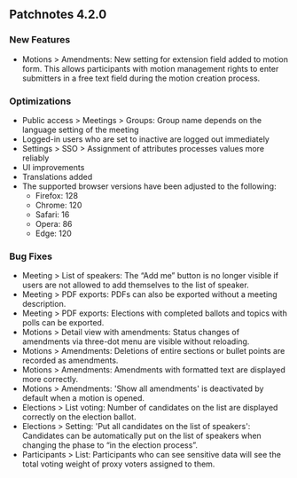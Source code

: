 ## Patchnotes 4.2.0

### New Features

- Motions > Amendments: New setting for extension field added to motion form. This allows participants with motion management rights to enter submitters in a free text field during the motion creation process.

### Optimizations

- Public access > Meetings > Groups: Group name depends on the language setting of the meeting
- Logged-in users who are set to inactive are logged out immediately
- Settings > SSO > Assignment of attributes processes values more reliably
- UI improvements
- Translations added
- The supported browser versions have been adjusted to the following:
  - Firefox: 128
  - Chrome: 120
  - Safari: 16
  - Opera: 86
  - Edge: 120

### Bug Fixes

- Meeting > List of speakers: The “Add me” button is no longer visible if users are not allowed to add themselves to the list of speaker.
- Meeting > PDF exports: PDFs can also be exported without a meeting description.
- Meeting > PDF exports: Elections with completed ballots and topics with polls can be exported.
- Motions > Detail view with amendments: Status changes of amendments via three-dot menu are visible without reloading.
- Motions > Amendments: Deletions of entire sections or bullet points are recorded as amendments.
- Motions > Amendments: Amendments with formatted text are displayed more correctly.
- Motions > Amendments: 'Show all amendments' is deactivated by default when a motion is opened.
- Elections > List voting: Number of candidates on the list are displayed correctly on the election ballot.
- Elections > Setting: 'Put all candidates on the list of speakers': Candidates can be automatically put on the list of speakers when changing the phase to “in the election process”.
- Participants > List: Participants who can see sensitive data will see the total voting weight of proxy voters assigned to them.
